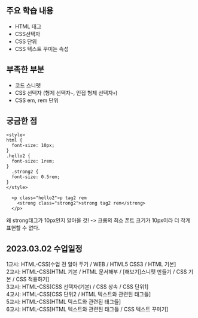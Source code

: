 ## 주요 학습 내용

* HTML 태그
* CSS선택자
* CSS 단위
* CSS 텍스트 꾸미는 속성



## 부족한 부분
* 코드 스니펫
* CSS 선택자 (형제 선택자```~```, 인접 형제 선택자```+```)
* CSS em, rem 단위



## 궁금한 점
```
<style>
html {
  font-size: 10px;
}
.hello2 {
  font-size: 1rem;
}
  .strong2 {
  font-size: 0.5rem;
}
</style>

  <p class="hello2">p tag2 rem
    <strong class="strong2">strong tag2 rem</strong>
  </p>
```
왜 strong태그가 10px인지 알아올 것!
-> 크롬의 최소 폰트 크기가 10px이라 더 작게 표현할 수 없다.



## 2023.03.02 수업일정

1교시: HTML-CSS[수업 전 알아 두기 / WEB / HTML5 CSS3 / HTML 기본] <br>
2교시: HTML-CSS[HTML 기본 / HTML 문서해부 / [해보기]스니펫 만들기 / CSS 기본 / CSS 적용하기] <br>
3교시: HTML-CSS[CSS 선택자(기본) / CSS 상속 / CSS 단위1] <br>
4교시: HTML-CSS[CSS 단위2 / HTML 텍스트와 관련된 태그들] <br>
5교시: HTML-CSS[HTML 텍스트와 관련된 태그들] <br>
6교시: HTML-CSS[HTML 텍스트와 관련된 태그들 / CSS 텍스트 꾸미기] <br>
